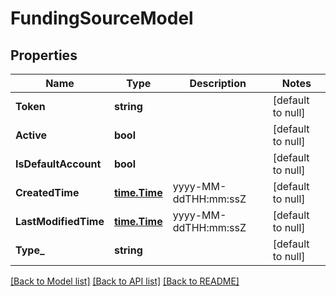 # FundingSourceModel

## Properties
Name | Type | Description | Notes
------------ | ------------- | ------------- | -------------
**Token** | **string** |  | [default to null]
**Active** | **bool** |  | [default to null]
**IsDefaultAccount** | **bool** |  | [default to null]
**CreatedTime** | [**time.Time**](time.Time.md) | yyyy-MM-ddTHH:mm:ssZ | [default to null]
**LastModifiedTime** | [**time.Time**](time.Time.md) | yyyy-MM-ddTHH:mm:ssZ | [default to null]
**Type_** | **string** |  | [default to null]

[[Back to Model list]](../README.md#documentation-for-models) [[Back to API list]](../README.md#documentation-for-api-endpoints) [[Back to README]](../README.md)



